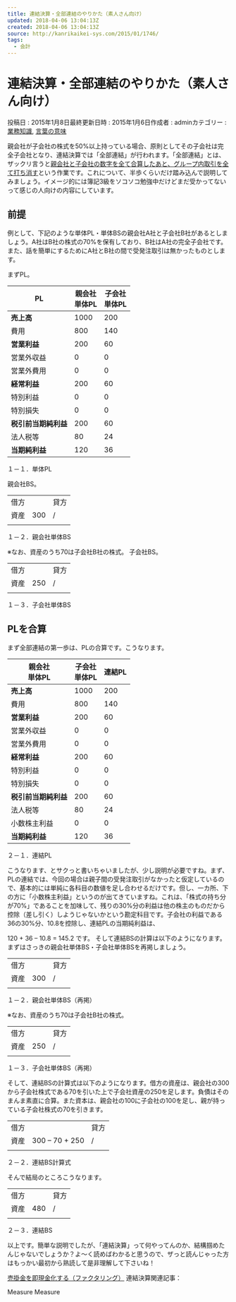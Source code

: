 ```yaml
---
title: 連結決算・全部連結のやりかた（素人さん向け）
updated: 2018-04-06 13:04:13Z
created: 2018-04-06 13:04:13Z
source: http://kanrikaikei-sys.com/2015/01/1746/
tags:
  - 会計
---
```


# 連結決算・全部連結のやりかた（素人さん向け）

投稿日 : 2015年1月8日最終更新日時 : 2015年1月6日作成者 : adminカテゴリー : [業務知識](http://kanrikaikei-sys.com/category/%e6%a5%ad%e5%8b%99%e7%9f%a5%e8%ad%98/), [言葉の意味](http://kanrikaikei-sys.com/category/%e8%a8%80%e8%91%89%e3%81%ae%e6%84%8f%e5%91%b3/)

親会社が子会社の株式を50%以上持っている場合、原則としてその子会社は完全子会社となり、連結決算では「全部連結」が行われます。「全部連結」とは、ザックリ言うと[親会社と子会社の数字を全て合算したあと、グループ内取引を全て打ち消す](http://kanrikaikei-sys.com/2012/04/378/)という作業です。これについて、半歩くらいだけ踏み込んで説明してみましょう。イメージ的には簿記3級をソコソコ勉強中だけどまだ受かってないって感じの人向けの内容にしています。

## 前提

例として、下記のような単体PL・単体BSの親会社A社と子会社B社があるとしましょう。A社はB社の株式の70%を保有しており、B社はA社の完全子会社です。また、話を簡単にするためにA社とB社の間で受発注取引は無かったものとします。

まずPL。

| PL  | 親会社<br>単体PL | 子会社<br>単体PL |
| --- | --- | --- |
| **売上高** | 1000 | 200 |
| 費用  | 800 | 140 |
| **営業利益** | 200 | 60  |
| 営業外収益 | 0   | 0   |
| 営業外費用 | 0   | 0   |
| **経常利益** | 200 | 60  |
| 特別利益 | 0   | 0   |
| 特別損失 | 0   | 0   |
| **税引前当期純利益** | 200 | 60  |
| 法人税等 | 80  | 24  |
| **当期純利益** | 120 | 36  |

１－１．単体PL

親会社BS。

|     |     |     |
| --- | --- | --- |
| 借方  |     | 貸方  |
| 資産  | 300 | /   | 負債  | 200 |
|     |     |     | 資本  | 100 |

１－２．親会社単体BS

※なお、資産のうち70は子会社B社の株式。
子会社BS。

|     |     |     |
| --- | --- | --- |
| 借方  |     | 貸方  |
| 資産  | 250 | /   | 負債  | 200 |
|     |     |     | 資本  | 100 |

１－３．子会社単体BS

## PLを合算

まず全部連結の第一歩は、PLの合算です。こうなります。

| 親会社<br>単体PL | 子会社<br>単体PL | 連結PL |
| --- | --- | --- |
| **売上高** | 1000 | 200 | 1200 |
| 費用  | 800 | 140 | 940 |
| **営業利益** | 200 | 60  | 260 |
| 営業外収益 | 0   | 0   | 0   |
| 営業外費用 | 0   | 0   | 0   |
| **経常利益** | 200 | 60  | 260 |
| 特別利益 | 0   | 0   | 0   |
| 特別損失 | 0   | 0   | 0   |
| **税引前当期純利益** | 200 | 60  | 260 |
| 法人税等 | 80  | 24  | 104 |
| 小数株主利益 | 0   | 0   | 10.8 |
| **当期純利益** | 120 | 36  | 145.2 |

２－１．連結PL

こうなります、とサクっと書いちゃいましたが、少し説明が必要ですね。まず、PLの連結では、今回の場合は親子間の受発注取引がなかったと仮定しているので、基本的には単純に各科目の数値を足し合わせるだけです。但し、一カ所、下の方に「小数株主利益」というのが出てきていますね。これは、「株式の持ち分が70%」であることを加味して、残りの30%分の利益は他の株主のものだから控除（差し引く）しようじゃないかという勘定科目です。子会社の利益である36の30%分、10.8を控除し、連結PLの当期純利益は、

120 + 36 – 10.8 = 145.2
です。
そして連結BSの計算は以下のようになります。まずはさっきの親会社単体BS・子会社単体BSを再掲しましょう。

|     |     |     |
| --- | --- | --- |
| 借方  |     | 貸方  |
| 資産  | 300 | /   | 負債  | 200 |
|     |     |     | 資本  | 100 |

１－２．親会社単体BS（再掲）

※なお、資産のうち70は子会社B社の株式。

|     |     |     |
| --- | --- | --- |
| 借方  |     | 貸方  |
| 資産  | 250 | /   | 負債  | 200 |
|     |     |     | 資本  | 100 |

１－３．子会社単体BS（再掲）

そして、連結BSの計算式は以下のようになります。借方の資産は、親会社の300から子会社株式である70を引いた上で子会社資産の250を足します。負債はそのまんま素直に合算。また資本は、親会社の100に子会社の100を足し、親が持っている子会社株式の70を引きます。

|     |     |     |
| --- | --- | --- |
| 借方  |     | 貸方  |
| 資産  | 300 – 70 + 250 | /   | 負債  | 200 + 150 |
|     |     |     | 資本  | 100 + 100 – 70 |

２－２．連結BS計算式

そんで結局のところこうなります。

|     |     |     |
| --- | --- | --- |
| 借方  |     | 貸方  |
| 資産  | 480 | /   | 負債  | 350 |
|     |     |     | 資本  | 130 |

２－３．連結BS

以上です。簡単な説明でしたが、「連結決算」って何やってんのか、結構掴めたんじゃないでしょうか？よ～く読めばわかると思うので、ザっと読んじゃった方はもっかい最初から熟読して是非理解して下さいね！

[売掛金を即現金化する（ファクタリング）](http://kanrikaikei-sys.com/2015/05/2033/)
連結決算関連記事：

Measure
Measure